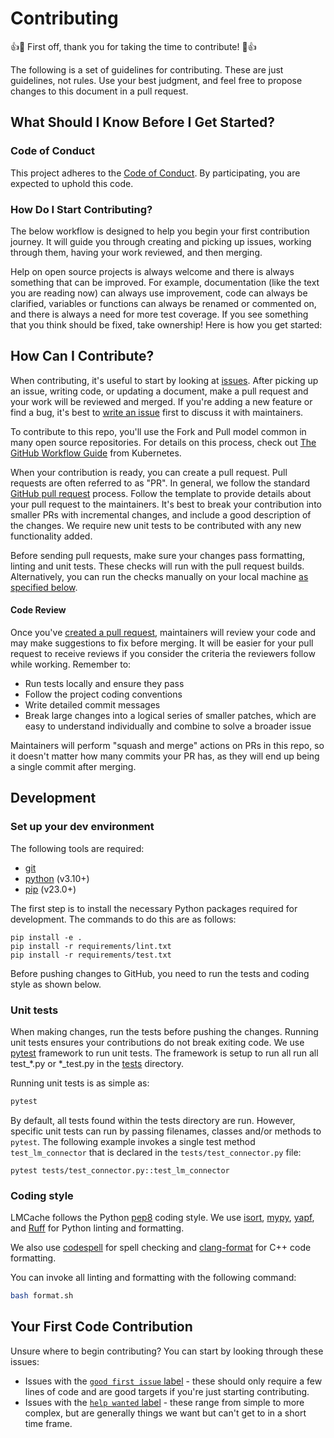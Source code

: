 # Contributing

👍🎉 First off, thank you for taking the time to contribute! 🎉👍

The following is a set of guidelines for contributing. These are just guidelines, not rules. Use your best judgment, and feel free to propose changes to this document in a pull request.

## What Should I Know Before I Get Started?

### Code of Conduct

This project adheres to the [Code of Conduct](./CODE_OF_CONDUCT.md). By participating, you are expected to uphold this code.

### How Do I Start Contributing?

The below workflow is designed to help you begin your first contribution journey. It will guide you through creating and picking up issues, working through them, having your work reviewed, and then merging.

Help on open source projects is always welcome and there is always something that can be improved. For example, documentation (like the text you are reading now) can always use improvement, code can always be clarified, variables or functions can always be renamed or commented on, and there is always a need for more test coverage. If you see something that you think should be fixed, take ownership! Here is how you get started:

## How Can I Contribute?

When contributing, it's useful to start by looking at [issues](https://github.com/LMCache/LMCache/issues). After picking up an issue, writing code, or updating a document, make a pull request and your work will be reviewed and merged. If you're adding a new feature or find a bug, it's best to [write an issue](https://github.com/LMCache/LMCache/issues/new) first to discuss it with maintainers.

To contribute to this repo, you'll use the Fork and Pull model common in many open source repositories. For details on this process, check out [The GitHub Workflow
Guide](https://github.com/kubernetes/community/blob/master/contributors/guide/github-workflow.md)
from Kubernetes.

When your contribution is ready, you can create a pull request. Pull requests are often referred to as "PR". In general, we follow the standard [GitHub pull request](https://help.github.com/en/articles/about-pull-requests) process. Follow the template to provide details about your pull request to the maintainers. It's best to break your contribution into smaller PRs with incremental changes, and include a good description of the changes. We require new unit tests to be contributed with any new functionality added.

Before sending pull requests, make sure your changes pass formatting, linting and unit tests. These checks will run with the pull request builds. Alternatively, you can run the checks manually on your local machine [as specified below](#development).

#### Code Review

Once you've [created a pull request](#how-can-i-contribute), maintainers will review your code and may make suggestions to fix before merging. It will be easier for your pull request to receive reviews if you consider the criteria the reviewers follow while working. Remember to:

- Run tests locally and ensure they pass
- Follow the project coding conventions
- Write detailed commit messages
- Break large changes into a logical series of smaller patches, which are easy to understand individually and combine to solve a broader issue

Maintainers will perform "squash and merge" actions on PRs in this repo, so it doesn't matter how many commits your PR has, as they will end up being a single commit after merging.

## Development

### Set up your dev environment

The following tools are required:

- [git](https://git-scm.com)
- [python](https://www.python.org) (v3.10+)
- [pip](https://pypi.org/project/pip/) (v23.0+)

The first step is to install the necessary Python packages required for development. The commands to do this are as follows:

```shell
pip install -e .
pip install -r requirements/lint.txt
pip install -r requirements/test.txt
```

Before pushing changes to GitHub, you need to run the tests and coding style as shown below.

### Unit tests

When making changes, run the tests before pushing the changes. Running unit tests ensures your contributions do not break exiting code. We use [pytest](https://docs.pytest.org/) framework to run unit tests. The framework is setup to run all run all test_*.py or *_test.py in the [tests](./tests) directory.

Running unit tests is as simple as:

```sh
pytest
```

By default, all tests found within the tests directory are run. However, specific unit tests can run by passing filenames, classes and/or methods to `pytest`. The following example invokes a single test method `test_lm_connector` that is declared in the `tests/test_connector.py` file:

```shell
pytest tests/test_connector.py::test_lm_connector
```

### Coding style

LMCache follows the Python [pep8](https://peps.python.org/pep-0008/) coding style. We use [isort](https://pycqa.github.io/isort/), [mypy](https://github.com/python/mypy), [yapf](https://github.com/google/yapf), and [Ruff](https://docs.astral.sh/ruff/) for Python linting and formatting.

We also use [codespell](https://github.com/codespell-project/codespell) for spell checking and [clang-format](https://clang.llvm.org/docs/ClangFormat.html) for C++ code formatting.

You can invoke all linting and formatting with the following command:

```sh
bash format.sh
```

## Your First Code Contribution

Unsure where to begin contributing? You can start by looking through these issues:

- Issues with the [`good first issue` label](https://github.com/LMCache/LMCache/issues?q=is%3Aissue+is%3Aopen+label%3A%22good+first+issue%22) - these should only require a few lines of code and are good targets if you're just starting contributing.
- Issues with the [`help wanted` label](https://github.com/LMCache/LMCache/issues?q=is%3Aissue+is%3Aopen+label%3A%22help+wanted%22) - these range from simple to more complex, but are generally things we want but can't get to in a short time frame.
